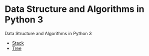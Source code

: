 # Data Structure and Algorithms in Python 3
Data Structure and Algorithms in Python 3
 - [Stack](https://github.com/MohsenEbrahimi86/dsa/tree/main/src/stack)
 - [Tree](https://github.com/MohsenEbrahimi86/dsa/tree/main/src/tree)